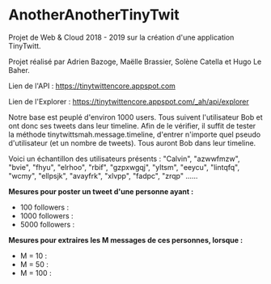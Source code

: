 # AnotherAnotherTinyTwit

Projet de Web & Cloud 2018 - 2019 sur la création d'une application TinyTwitt.

Projet réalisé par Adrien Bazoge, Maëlle Brassier, Solène Catella et Hugo Le Baher.

Lien de l'API : https://tinytwittencore.appspot.com

Lien de l'Explorer : https://tinytwittencore.appspot.com/_ah/api/explorer

Notre base est peuplé d'environ 1000 users. 
Tous suivent l'utilisateur Bob et ont donc ses tweets dans leur timeline.
Afin de le vérifier, il suffit de tester la méthode tinytwittsmah.message.timeline, 
d'entrer n'importe quel pseudo d'utilisateur (et un nombre de tweets). Tous auront
Bob dans leur timeline. 

Voici un échantillon des utilisateurs présents : "Calvin", "azwwfmzw", "bvie", "fhyu", "elrhoo", "rbif", "gzpxwgqj", "yltsm", "eeycu", "lintqfq", "wcmy", "ellpsjk", "avayfrk", "xlvpp", "fadpc", "zrqp" ......

**Mesures pour poster un tweet d'une personne ayant :**
* 100 followers :
* 1000 followers :
* 5000 followers :

**Mesures pour extraires les M messages de ces personnes, lorsque :**
* M = 10 :
* M = 50 :
* M = 100 :
